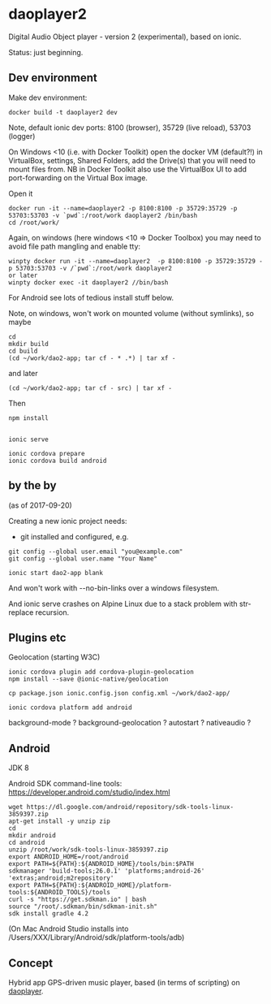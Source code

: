 # daoplayer2

Digital Audio Object player - version 2 (experimental), based on ionic.

Status: just beginning.

## Dev environment

Make dev environment:
```
docker build -t daoplayer2 dev
```

Note, default ionic dev ports: 8100 (browser), 35729 (live reload), 53703 (logger)

On Windows <10 (i.e. with Docker Toolkit) open the docker VM (default?!) in VirtualBox, settings, Shared Folders, add the Drive(s) that you will need to mount files from.
NB in Docker Toolkit also use the VirtualBox UI to add port-forwarding on the Virtual Box image.

Open it
```
docker run -it --name=daoplayer2 -p 8100:8100 -p 35729:35729 -p 53703:53703 -v `pwd`:/root/work daoplayer2 /bin/bash
cd /root/work/
```

Again, on windows (here windows <10 => Docker Toolbox) you may need to avoid file path mangling and enable tty:
```
winpty docker run -it --name=daoplayer2  -p 8100:8100 -p 35729:35729 -p 53703:53703 -v /`pwd`:/root/work daoplayer2
or later
winpty docker exec -it daoplayer2 //bin/bash
```

For Android see lots of tedious install stuff below.

Note, on windows, won't work on mounted volume (without symlinks), so maybe
```
cd
mkdir build
cd build
(cd ~/work/dao2-app; tar cf - * .*) | tar xf -
```
and later
```
(cd ~/work/dao2-app; tar cf - src) | tar xf -
```
Then
```
npm install 


ionic serve

ionic cordova prepare
ionic cordova build android
```

## by the by

(as of 2017-09-20)

Creating a new ionic project needs:
- git installed and configured, e.g.
```
git config --global user.email "you@example.com"
git config --global user.name "Your Name"
```
```
ionic start dao2-app blank
```

And won't work with --no-bin-links over a windows filesystem.

And ionic serve crashes on Alpine Linux due to a stack problem with str-replace recursion.

## Plugins etc

Geolocation (starting W3C)
```
ionic cordova plugin add cordova-plugin-geolocation
npm install --save @ionic-native/geolocation

cp package.json ionic.config.json config.xml ~/work/dao2-app/

ionic cordova platform add android

```

background-mode ? 
background-geolocation ?
autostart ?
nativeaudio ?

## Android

JDK 8

Android SDK command-line tools:
https://developer.android.com/studio/index.html
```
wget https://dl.google.com/android/repository/sdk-tools-linux-3859397.zip
apt-get install -y unzip zip
cd
mkdir android
cd android
unzip /root/work/sdk-tools-linux-3859397.zip
export ANDROID_HOME=/root/android
export PATH=${PATH}:${ANDROID_HOME}/tools/bin:$PATH
sdkmanager 'build-tools;26.0.1' 'platforms;android-26' 'extras;android;m2repository'
export PATH=${PATH}:${ANDROID_HOME}/platform-tools:${ANDROID_TOOLS}/tools
curl -s "https://get.sdkman.io" | bash
source "/root/.sdkman/bin/sdkman-init.sh"
sdk install gradle 4.2
```

(On Mac Android Studio installs into /Users/XXX/Library/Android/sdk/platform-tools/adb)


## Concept

Hybrid app GPS-driven music player, based (in terms of scripting) on [daoplayer](https://github.com/cgreenhalgh/daoplayer).
